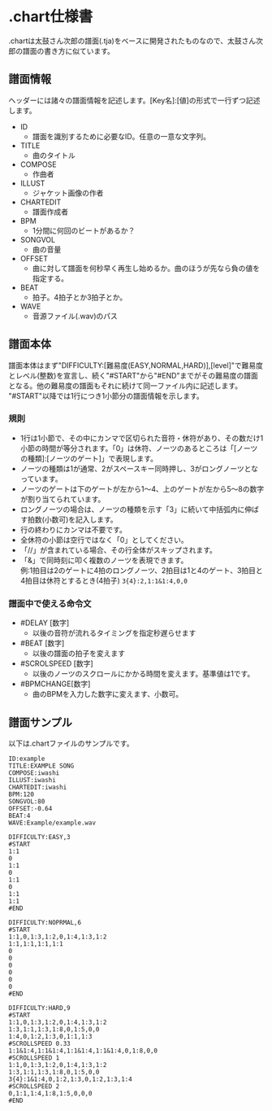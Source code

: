 # .chart仕様書
.chartは太鼓さん次郎の譜面(.tja)をベースに開発されたものなので、太鼓さん次郎の譜面の書き方に似ています。

## 譜面情報
ヘッダーには諸々の譜面情報を記述します。\[Key名\]:\[値\]の形式で一行ずつ記述します。
- ID
    - 譜面を識別するために必要なID。任意の一意な文字列。
- TITLE
    - 曲のタイトル
- COMPOSE
    - 作曲者
- ILLUST
    - ジャケット画像の作者
- CHARTEDIT
    - 譜面作成者
- BPM
    - 1分間に何回のビートがあるか？
- SONGVOL
    - 曲の音量
- OFFSET
    - 曲に対して譜面を何秒早く再生し始めるか。曲のほうが先なら負の値を指定する。
- BEAT
    - 拍子。4拍子とか3拍子とか。
- WAVE
    - 音源ファイル(.wav)のパス

## 譜面本体
譜面本体はまず"DIFFICULTY:\[難易度(EASY,NORMAL,HARD)\],\[level\]"で難易度とレベル(整数)を宣言し、続く"#START"から"#END"までがその難易度の譜面となる。他の難易度の譜面もそれに続けて同一ファイル内に記述します。  
"#START"以降では1行につき1小節分の譜面情報を示します。
### 規則
- 1行は1小節で、その中にカンマで区切られた音符・休符があり、その数だけ1小節の時間が等分されます。「0」は休符、ノーツのあるところは「\[ノーツの種類\]:\[ノーツのゲート\]」で表現します。
- ノーツの種類は1が通常、2がスペースキー同時押し、3がロングノーツとなっています。
- ノーツのゲートは下のゲートが左から1～4、上のゲートが左から5～8の数字が割り当てられています。
- ロングノーツの場合は、ノーツの種類を示す「3」に続いて中括弧内に伸ばす拍数(小数可)を記入します。
- 行の終わりにカンマは不要です。
- 全休符の小節は空行ではなく「0」としてください。
- 「//」が含まれている場合、その行全体がスキップされます。
- 「&」で同時刻に叩く複数のノーツを表現できます。  
例:1拍目は2のゲートに4拍のロングノーツ、2拍目は1と4のゲート、3拍目と4拍目は休符とするとき(4拍子)
`3{4}:2,1:1&1:4,0,0`

### 譜面中で使える命令文
- #DELAY \[数字\] 
    - 以後の音符が流れるタイミングを指定秒遅らせます
- #BEAT \[数字\]
    - 以後の譜面の拍子を変えます
- #SCROLSPEED \[数字\]
    - 以後のノーツのスクロールにかかる時間を変えます。基準値は1です。
- #BPMCHANGE\[数字\] 
    - 曲のBPMを入力した数字に変えます、小数可。


## 譜面サンプル
以下は.chartファイルのサンプルです。
```
ID:example
TITLE:EXAMPLE SONG
COMPOSE:iwashi
ILLUST:iwashi
CHARTEDIT:iwashi
BPM:120
SONGVOL:80
OFFSET:-0.64
BEAT:4
WAVE:Example/example.wav

DIFFICULTY:EASY,3
#START
1:1
0
1:1
0
1:1
0
1:1
1:1
#END

DIFFICULTY:NOPRMAL,6
#START
1:1,0,1:3,1:2,0,1:4,1:3,1:2
1:1,1:1,1:1,1:1
0
0
0
0
0
0
#END

DIFFICULTY:HARD,9
#START
1:1,0,1:3,1:2,0,1:4,1:3,1:2
1:3,1:1,1:3,1:8,0,1:5,0,0
1:4,0,1:2,1:3,0,1:1,1:3
#SCROLLSPEED 0.33
1:1&1:4,1:1&1:4,1:1&1:4,1:1&1:4,0,1:8,0,0
#SCROLLSPEED 1
1:1,0,1:3,1:2,0,1:4,1:3,1:2
1:3,1:1,1:3,1:8,0,1:5,0,0
3{4}:1&1:4,0,1:2,1:3,0,1:2,1:3,1:4
#SCROLLSPEED 2
0,1:1,1:4,1:8,1:5,0,0,0
#END
```